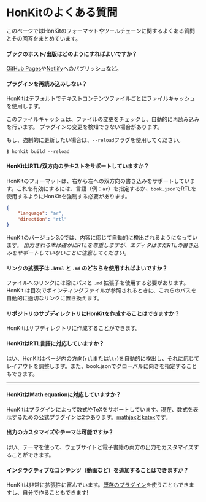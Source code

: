 # HonKitのよくある質問

このページではHonKitのフォーマットやツールチェーンに関するよくある質問とその回答をまとめています。

#### ブックのホスト/出版はどのようにすればよいですか？

[GitHub Pages](https://pages.github.com/)や[Netlify](https://www.netlify.com/)へのパブリッシュなど。

#### プラグインを再読み込みしない？

HonKitはデフォルトでテキストコンテンツファイルごとにファイルキャッシュを使用します。

このファイルキャッシュは、ファイルの変更をチェックし、自動的に再読み込みを行います。
プラグインの変更を検知できない場合があります。

もし、強制的に更新したい場合は、`--reload`フラグを使用してください。

```
$ honkit build --reload
```

#### HonKitはRTL/双方向のテキストをサポートしていますか？

HonKitのフォーマットは、右から左への双方向の書き込みをサポートしています。これを有効にするには、言語（例：`ar`）を指定するか、`book.json`でRTLを使用するようにHonKitを強制する必要があります。

``` json
{
    "language": "ar",
    "direction": "rtl"
}
```

HonKitのバージョン3.0では、内容に応じて自動的に検出されるようになっています。
_出力される本は確かにRTLを尊重しますが、エディタはまだRTLの書き込みをサポートしていないことに注意してください_。

#### リンクの拡張子は `.html` と `.md` のどちらを使用すればよいですか？

ファイルへのリンクには常にパスと `.md` 拡張子を使用する必要があります。HonKit は目次でポインティングファイルが参照されるときに、これらのパスを自動的に適切なリンクに置き換えます。

#### リポジトリのサブディレクトリにHonKitを作成することはできますか？

HonKitはサブディレクトリに作成することができます。

#### HonKitはRTL言語に対応していますか？

はい、HonKitはページ内の方向(`rtl`または`ltr`)を自動的に検出し、それに応じてレイアウトを調整します。また、book.jsonでグローバルに向きを指定することもできます。

---

#### HonKitはMath equationに対応していますか？

HonKitはプラグインによって数式やTeXをサポートしています。現在、数式を表示するための公式プラグインは2つあります。[mathjax](https://plugins.honkit.com/plugin/mathjax)と[katex](https://plugins.honkit.com/plugin/katex)です。

#### 出力のカスタマイズやテーマは可能ですか？

はい、テーマを使って、ウェブサイトと電子書籍の両方の出力をカスタマイズすることができます。

#### インタラクティブなコンテンツ（動画など）を追加することはできますか？

HonKitは非常に拡張性に富んでいます。[既存のプラグイン](https://plugins.honkit.com)を使うこともできますし、自分で作ることもできます!
